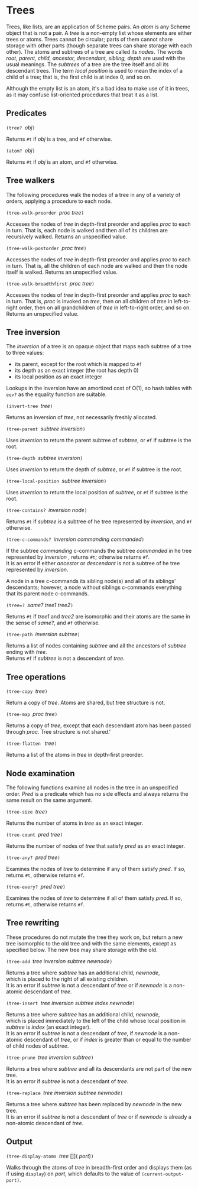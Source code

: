 # Trees
Trees, like lists, are an application of Scheme pairs.
An *atom* is any Scheme object that is not a pair.
A *tree* is a non-empty list whose elements are either trees or atoms.
Trees cannot be circular; parts of them cannot share
storage with other parts (though separate trees can share
storage with each other).
The atoms and subtrees of a tree are called its *nodes*.
The words *root, parent, child, ancestor, descendant, sibling, depth*
are used with the usual meanings.
The *subtrees* of a tree are the tree itself and all its descendant trees.
The term *local position* is used to mean the index of a child of a tree;
that is, the first child is at index 0, and so on.

Although the empty list is an atom, it's a bad idea to make use of it in trees,
as it may confuse list-oriented procedures that treat it as a list.

## Predicates

`(tree? `*obj*`)`

Returns `#t` if *obj* is a tree, and `#f` otherwise.

`(atom? `*obj*`)`

Returns `#t` if *obj* is an atom, and `#f` otherwise.

## Tree walkers

The following procedures walk the nodes of a tree in any of a variety of orders,
applying a procedure to each node.

`(tree-walk-preorder `*proc tree*`)`

Accesses the nodes of *tree* in depth-first preorder and applies
*proc* to each in turn.  That is, each node is walked and then all of its children are
recursively walked.  Returns an unspecified value.

`(tree-walk-postorder `*proc tree*`)`

Accesses the nodes of *tree* in depth-first preorder and applies
*proc* to each in turn.  That is, all the children of each node are walked and then the
node itself is walked.  Returns an unspecified value.

`(tree-walk-breadthfirst `*proc tree*`)`

Accesses the nodes of *tree* in depth-first preorder and applies
*proc* to each in turn. That is, *proc* is invoked on *tree*,
then on all children of *tree*
in left-to-right order, then on all grandchildren of *tree*
in left-to-right order, and so on.
Returns an unspecified value.

## Tree inversion

The *inversion* of a tree is an opaque object that maps each
subtree of a tree to three values:

  *  its parent, except for the root which is mapped to `#f`
  *  its depth as an exact integer (the root has depth 0)
  *  its local position as an exact integer
  
Lookups in the inversion have an amortized cost of O(1),
so hash tables with `eqv?` as the equality function are suitable.

`(invert-tree `*tree*`)`

Returns an inversion of *tree*, not necessarily freshly allocated.

`(tree-parent `*subtree inversion*`)`

Uses *inversion* to return the parent subtree of *subtree*, or
`#f` if subtree is the root.

`(tree-depth `*subtree inversion*`)`

Uses *inversion* to return the depth of *subtree*, or
`#f` if subtree is the root.

`(tree-local-position `*subtree inversion*`)`

Uses *inversion* to return the local position of *subtree*, or
`#f` if subtree is the root.

`(tree-contains? `*inversion node*`)`

Returns `#t` if *subtree* is a subtree of
he tree represented by *inversion*,
and `#f` otherwise.

`(tree-c-commands? `*inversion commanding commanded*`)`

If the subtree *commanding* c-commands the subtree *commanded* in
he tree represented by *inversion* , returns `#t`; 
otherwise returns `#f`.  
It is an error if either *ancestor* or *descendant* is not a subtree of
he tree represented by *inversion*.

A node in a tree c-commands its sibling node(s) and all of its siblings' descendants; 
however, a node without siblings c-commands everything that its parent node c-commands.

`(tree=? `*same? tree1 tree2*`)`

Returns `#t` if *tree1* and *tree2* are isomorphic 
and their atoms are the same in the sense of *same?*, and `#f` otherwise.

`(tree-path `*inversion subtree*`)`

Returns a list of nodes containing *subtree* and 
all the ancestors of *subtree* ending with *tree*.  
Returns `#f` if *subtree* is not a descendant of *tree*.

## Tree operations

`(tree-copy `*tree*`)`

Return a copy of *tree*.  Atoms are shared, but tree structure is not.

`(tree-map `*proc tree*`)`

Returns a copy of *tree*, except that each descendant atom has been passed through *proc*.  Tree structure is not shared.'

`(tree-flatten ` *tree*`)`

Returns a list of the atoms in *tree* in depth-first preorder.

## Node examination

The following functions examine all nodes in the tree in an unspecified order.
*Pred* is a predicate which has no side effects and always returns the same result 
on the same argument.

`(tree-size `*tree*`)`

Returns the number of atoms in *tree* as an exact integer.

`(tree-count `*pred tree*`)`

Returns the number of nodes of *tree* that satisfy *pred* as an exact integer.

`(tree-any? `*pred tree*`)`

Examines the nodes of *tree* to determine if any of them satisfy *pred*.
If so, returns `#t`, otherwise returns `#f`.

`(tree-every? `*pred tree*`)`

Examines the nodes of *tree* to determine if all of them satisfy *pred*.
If so, returns `#t`, otherwise returns `#f`.

## Tree rewriting

These procedures do not mutate the tree they work on, 
but return a new tree isomorphic to the old tree and with the same elements, 
except as specified below.  The new tree may share storage with the old.

`(tree-add `*tree inversion subtree newnode*`)`

Returns a tree where *subtree* has an additional child, *newnode*,  
which is placed to the right of all existing children.  
It is an error if *subtree* is not a descendant of *tree* 
or if *newnode* is a non-atomic descendant of *tree*.

`(tree-insert `*tree inversion subtree index newnode*`)`

Returns a tree where *subtree* has an additional child, *newnode*,  
which is placed immediately to the left of the child 
whose local position in *subtree* is *index* (an exact integer).  
It is an error if *subtree* is not a descendant of *tree*, 
if *newnode* is a non-atomic descendant of *tree*, 
or if *index* is greater than or equal to the number of child nodes of *subtree*.

`(tree-prune `*tree inversion subtree*`)`

Returns a tree where *subtree* and all its descendants are not part of the new tree.  
It is an error if *subtree* is not a descendant of *tree*.

`(tree-replace `*tree inversion subtree newnode*`)`

Returns a tree where *subtree* has been replaced by *newnode* in the new tree.  
It is an error if *subtree* is not a descendant of *tree* 
or if *newnode* is already a non-atomic descendant of *tree*.

## Output

`(tree-display-atoms `*tree* []]( *port*)`)`

Walks through the atoms of *tree* in breadth-first order 
and displays them (as if using `display`) on *port*, 
which defaults to the value of `(current-output-port)`.
